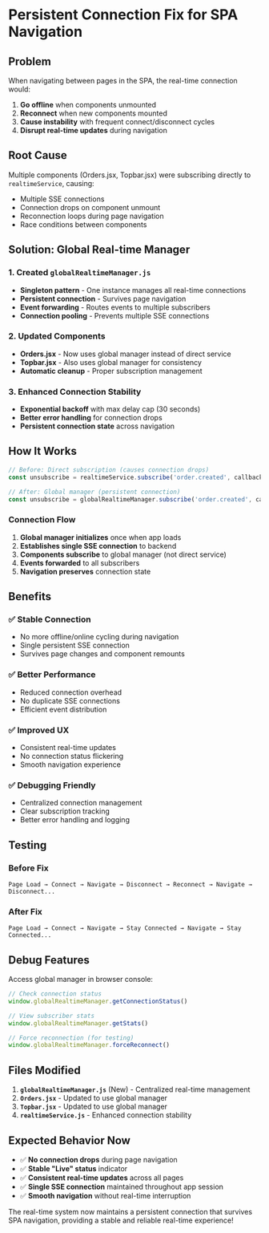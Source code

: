 # Persistent Connection Fix for SPA Navigation

## Problem
When navigating between pages in the SPA, the real-time connection would:
1. **Go offline** when components unmounted
2. **Reconnect** when new components mounted  
3. **Cause instability** with frequent connect/disconnect cycles
4. **Disrupt real-time updates** during navigation

## Root Cause
Multiple components (Orders.jsx, Topbar.jsx) were subscribing directly to `realtimeService`, causing:
- Multiple SSE connections
- Connection drops on component unmount
- Reconnection loops during page navigation
- Race conditions between components

## Solution: Global Real-time Manager

### 1. Created `globalRealtimeManager.js`
- **Singleton pattern** - One instance manages all real-time connections
- **Persistent connection** - Survives page navigation
- **Event forwarding** - Routes events to multiple subscribers
- **Connection pooling** - Prevents multiple SSE connections

### 2. Updated Components
- **Orders.jsx** - Now uses global manager instead of direct service
- **Topbar.jsx** - Also uses global manager for consistency
- **Automatic cleanup** - Proper subscription management

### 3. Enhanced Connection Stability
- **Exponential backoff** with max delay cap (30 seconds)
- **Better error handling** for connection drops
- **Persistent connection state** across navigation

## How It Works

```javascript
// Before: Direct subscription (causes connection drops)
const unsubscribe = realtimeService.subscribe('order.created', callback);

// After: Global manager (persistent connection)
const unsubscribe = globalRealtimeManager.subscribe('order.created', callback);
```

### Connection Flow
1. **Global manager initializes** once when app loads
2. **Establishes single SSE connection** to backend
3. **Components subscribe** to global manager (not direct service)
4. **Events forwarded** to all subscribers
5. **Navigation preserves** connection state

## Benefits

### ✅ **Stable Connection**
- No more offline/online cycling during navigation
- Single persistent SSE connection
- Survives page changes and component remounts

### ✅ **Better Performance**  
- Reduced connection overhead
- No duplicate SSE connections
- Efficient event distribution

### ✅ **Improved UX**
- Consistent real-time updates
- No connection status flickering
- Smooth navigation experience

### ✅ **Debugging Friendly**
- Centralized connection management
- Clear subscription tracking
- Better error handling and logging

## Testing

### Before Fix
```
Page Load → Connect → Navigate → Disconnect → Reconnect → Navigate → Disconnect...
```

### After Fix  
```
Page Load → Connect → Navigate → Stay Connected → Navigate → Stay Connected...
```

## Debug Features

Access global manager in browser console:
```javascript
// Check connection status
window.globalRealtimeManager.getConnectionStatus()

// View subscriber stats  
window.globalRealtimeManager.getStats()

// Force reconnection (for testing)
window.globalRealtimeManager.forceReconnect()
```

## Files Modified

1. **`globalRealtimeManager.js`** (New) - Centralized real-time management
2. **`Orders.jsx`** - Updated to use global manager
3. **`Topbar.jsx`** - Updated to use global manager  
4. **`realtimeService.js`** - Enhanced connection stability

## Expected Behavior Now

- ✅ **No connection drops** during page navigation
- ✅ **Stable "Live" status** indicator
- ✅ **Consistent real-time updates** across all pages
- ✅ **Single SSE connection** maintained throughout app session
- ✅ **Smooth navigation** without real-time interruption

The real-time system now maintains a persistent connection that survives SPA navigation, providing a stable and reliable real-time experience!
